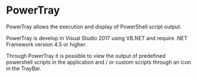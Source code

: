 # PowerTray
PowerTray allows the execution and display of PowerShell script output.

PowerTray is develop in Visual Studio 2017 using VB.NET and require .NET Framework version 4.5 or higher.

Through PowerTray it is possible to view the output of predefined powershell scripts in the application and / or custom scripts through an icon in the TrayBar.

